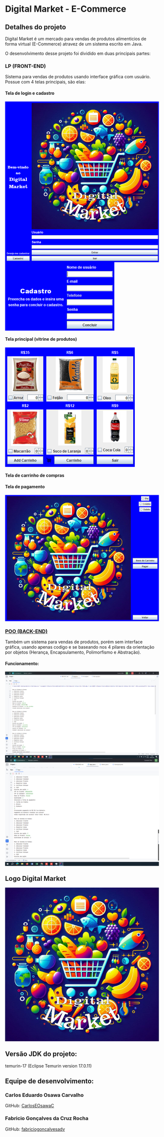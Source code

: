 # Digital Market - E-Commerce
## Detalhes do projeto
Digital Market é um mercado para vendas de produtos alimenticios de forma virtual (E-Commerce) atravez de um sistema escrito em Java.

O desenvolvimento desse projeto foi dividido em duas principais partes:
### LP (FRONT-END)
Sistema para vendas de produtos usando interface gráfica com usuário. Possue com 4 telas principais, são elas:

#### Tela de login e cadastro
<img align="center" alt="Header" src="https://github.com/CarlosEOsawaC/TrabalhoFinal-LP-POO/blob/main/Img%20README/LoginPrint.png"/>
<img align="center" alt="Header" src="https://github.com/CarlosEOsawaC/TrabalhoFinal-LP-POO/blob/main/Img%20README/CadastroPrint.png"/>

#### Tela principal (vitrine de produtos)
<img align="center" alt="Header" src="https://github.com/CarlosEOsawaC/TrabalhoFinal-LP-POO/blob/main/Img%20README/ProdutosPrint.png"/>

#### Tela de carrinho de compras

#### Tela de pagamento 
<img align="center" alt="Header" src="https://github.com/CarlosEOsawaC/TrabalhoFinal-LP-POO/blob/main/Img%20README/CarrinhoPrint.png"/>

### <a href="https://github.com/CarlosEOsawaC/TrabalhoFinal-LP-POO/tree/main/TrabalhoFinalPOO" target="_blank">POO (BACK-END)</a>
Também um sistema para vendas de produtos, porém sem interface gráfica, usando apenas codigo e se baseando nos 4 pilares da orientação por objetos (Herança, Encapsulamento, Polimorfismo e Abstração).
#### Funcionamento:

<img align="center" alt="Header" src="https://github.com/CarlosEOsawaC/TrabalhoFinal-LP-POO/blob/main/Img%20README/PrintPOO1.png"/>

<img align="center" alt="Header" src="https://github.com/CarlosEOsawaC/TrabalhoFinal-LP-POO/blob/main/Img%20README/PrintPOO2.png"/>

## Logo Digital Market

<img align="center" alt="Header" src="https://github.com/CarlosEOsawaC/TrabalhoFinal-LP-POO/blob/main/Img%20README/Logo%20Digital%20Market%20README.png"/>

## Versão JDK do projeto:
temurin-17 (Eclipse Temurin version 17.0.11)
## Equipe de desenvolvimento:
### Carlos Eduardo Osawa Carvalho
GitHub: <a href="https://github.com/CarlosEOsawaC" target="_blank">CarlosEOsawaC</a>
### Fabricio Gonçalves da Cruz Rocha
GitHub: <a href="https://github.com/fabriciogoncalvesadv" target="_blank">fabriciogoncalvesadv</a>
